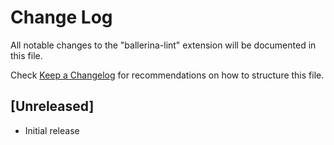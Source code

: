 # Change Log

All notable changes to the "ballerina-lint" extension will be documented in this file.

Check [Keep a Changelog](http://keepachangelog.com/) for recommendations on how to structure this file.

## [Unreleased]

- Initial release